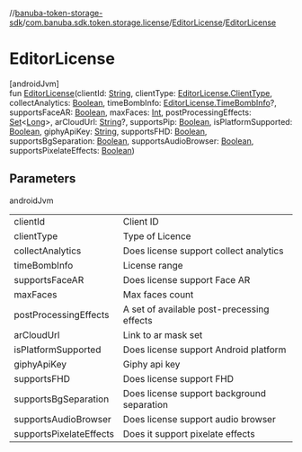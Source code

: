 //[banuba-token-storage-sdk](../../../index.md)/[com.banuba.sdk.token.storage.license](../index.md)/[EditorLicense](index.md)/[EditorLicense](-editor-license.md)

# EditorLicense

[androidJvm]\
fun [EditorLicense](-editor-license.md)(clientId: [String](https://kotlinlang.org/api/latest/jvm/stdlib/kotlin/-string/index.html), clientType: [EditorLicense.ClientType](-client-type/index.md), collectAnalytics: [Boolean](https://kotlinlang.org/api/latest/jvm/stdlib/kotlin/-boolean/index.html), timeBombInfo: [EditorLicense.TimeBombInfo](-time-bomb-info/index.md)?, supportsFaceAR: [Boolean](https://kotlinlang.org/api/latest/jvm/stdlib/kotlin/-boolean/index.html), maxFaces: [Int](https://kotlinlang.org/api/latest/jvm/stdlib/kotlin/-int/index.html), postProcessingEffects: [Set](https://kotlinlang.org/api/latest/jvm/stdlib/kotlin.collections/-set/index.html)&lt;[Long](https://kotlinlang.org/api/latest/jvm/stdlib/kotlin/-long/index.html)&gt;, arCloudUrl: [String](https://kotlinlang.org/api/latest/jvm/stdlib/kotlin/-string/index.html)?, supportsPip: [Boolean](https://kotlinlang.org/api/latest/jvm/stdlib/kotlin/-boolean/index.html), isPlatformSupported: [Boolean](https://kotlinlang.org/api/latest/jvm/stdlib/kotlin/-boolean/index.html), giphyApiKey: [String](https://kotlinlang.org/api/latest/jvm/stdlib/kotlin/-string/index.html), supportsFHD: [Boolean](https://kotlinlang.org/api/latest/jvm/stdlib/kotlin/-boolean/index.html), supportsBgSeparation: [Boolean](https://kotlinlang.org/api/latest/jvm/stdlib/kotlin/-boolean/index.html), supportsAudioBrowser: [Boolean](https://kotlinlang.org/api/latest/jvm/stdlib/kotlin/-boolean/index.html), supportsPixelateEffects: [Boolean](https://kotlinlang.org/api/latest/jvm/stdlib/kotlin/-boolean/index.html))

## Parameters

androidJvm

| | |
|---|---|
| clientId | Client ID |
| clientType | Type of Licence |
| collectAnalytics | Does license support collect analytics |
| timeBombInfo | License range |
| supportsFaceAR | Does license support Face AR |
| maxFaces | Max faces count |
| postProcessingEffects | A set of available post-precessing effects |
| arCloudUrl | Link to ar mask set |
| isPlatformSupported | Does license support Android platform |
| giphyApiKey | Giphy api key |
| supportsFHD | Does license support FHD |
| supportsBgSeparation | Does license support background separation |
| supportsAudioBrowser | Does license support audio browser |
| supportsPixelateEffects | Does it support pixelate effects |

